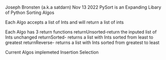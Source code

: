 Joseph Bronsten (a.k.a satdarn) Nov 13 2022
PySort is an Expanding Libary of Python Sorting Algos 

Each Algo accepts a list of Ints and will return a list of ints

Each Algo has 3 return functions
returnUnsorted-return the inputed list of Ints unchanged
returnSorted- returns a list with Ints sorted from least to greatest
returnReverse- returns a list with Ints sorted from greatest to least

Current Algos implemeted
Insertion
Selection

